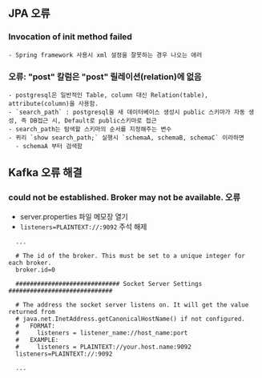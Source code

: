 ## JPA 오류
  ### Invocation of init method failed
    - Spring framework 사용시 xml 설정을 잘못하는 경우 나오는 애러
  ### 오류: "post" 칼럼은 "post" 릴레이션(relation)에 없음
    - postgresql은 일반적인 Table, column 대신 Relation(table), attribute(column)을 사용함.
    - `search_path` : postgresql을 새 데이터베이스 생성시 public 스키마가 자동 생성, 즉 DB접근 시, Default로 public스키마로 접근
    - search_path는 탐색할 스키마의 순서를 지정해주는 변수
    - 퀴리 `show search_path;` 실행시 `schemaA, schemaB, schemaC` 이라하면
      - schemaA 부터 검색함

## Kafka 오류 해결

### could not be established. Broker may not be available. 오류

- server.properties 파일 메모장 열기
- `listeners=PLAINTEXT://:9092` 주석 해제

```
  ...

  # The id of the broker. This must be set to a unique integer for each broker.
  broker.id=0

  ############################# Socket Server Settings #############################

  # The address the socket server listens on. It will get the value returned from 
  # java.net.InetAddress.getCanonicalHostName() if not configured.
  #   FORMAT:
  #     listeners = listener_name://host_name:port
  #   EXAMPLE:
  #     listeners = PLAINTEXT://your.host.name:9092
  listeners=PLAINTEXT://:9092
  
  ...
```

